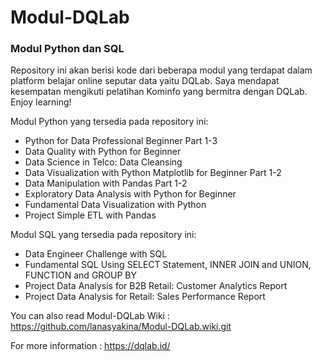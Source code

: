 # Modul-DQLab
### Modul Python dan SQL

Repository ini akan berisi kode dari beberapa modul yang terdapat dalam platform belajar online seputar data yaitu DQLab. Saya mendapat kesempatan mengikuti pelatihan Kominfo yang bermitra dengan DQLab. Enjoy learning!

Modul Python yang tersedia pada repository ini:
* Python for Data Professional Beginner Part 1-3
* Data Quality with Python for Beginner
* Data Science in Telco: Data Cleansing
* Data Visualization with Python Matplotlib for Beginner Part 1-2
* Data Manipulation with Pandas Part 1-2
* Exploratory Data Analysis with Python for Beginner
* Fundamental Data Visualization with Python
* Project Simple ETL with Pandas

Modul SQL yang tersedia pada repository ini:
* Data Engineer Challenge with SQL
* Fundamental SQL Using SELECT Statement, INNER JOIN and UNION, FUNCTION and GROUP BY
* Project Data Analysis for B2B Retail: Customer Analytics Report
* Project Data Analysis for Retail: Sales Performance Report

You can also read Modul-DQLab Wiki : https://github.com/lanasyakina/Modul-DQLab.wiki.git

For more information : https://dqlab.id/
